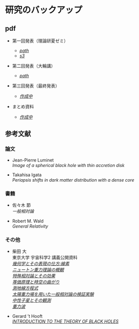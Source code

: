 # 研究のバックアップ

## pdf

* 第一回発表（理論研夏ゼミ）  
    * [*path*](./docs/夏ゼミ.pdf)
    * [*s3*](https://motoki-public.s3.ap-northeast-1.amazonaws.com/gakushuin-reserch/%E5%A4%8F%E3%82%BB%E3%82%99%E3%83%9F%E7%99%BA%E8%A1%A8.pdf)

* 第二回発表（大輪講）  
    * [*path*](./docs/大輪講.pdf)

* 第三回発表（最終発表）  
    * [*作成中*](./)

* まとめ資料  
    * [*作成中*](./)

## 参考文献

### 論文  

* Jean-Pierre Luminet  
*Image of a spherical black hole with thin accretion disk*  

* Takahisa Igata  
*Periapsis shifts in dark matter distribution with a dense core*  


### 書籍  

* 佐々木 節  
*一般相対論*  

* Robert M. Wald  
*General Relativity*  

### その他  

* 柴田 大  
東京大学 宇宙科学2 講義公開資料  
[*幾何学とその表現の仕方:線素*](https://ea.c.u-tokyo.ac.jp/astro/Members/shibata/kougi1.pdf)  
[*ニュートン重力理論の概観*](https://ea.c.u-tokyo.ac.jp/astro/Members/shibata/kougi2.pdf)  
[*特殊相対論とその効果*](https://ea.c.u-tokyo.ac.jp/astro/Members/shibata/kougi3.pdf)  
[*等価原理と時空の曲がり*](https://ea.c.u-tokyo.ac.jp/astro/Members/shibata/kougi4.pdf)  
[*測地線方程式*](https://ea.c.u-tokyo.ac.jp/astro/Members/shibata/kougi5.pdf)  
[*太陽重力場を用いた一般相対論の検証実験*](https://ea.c.u-tokyo.ac.jp/astro/Members/shibata/kougi6.pdf)  
[*中性子星とその観測*](https://ea.c.u-tokyo.ac.jp/astro/Members/shibata/kougi7.pdf)  
[*重力波*](https://ea.c.u-tokyo.ac.jp/astro/Members/shibata/kougi9.pdf)  

* Gerard ’t Hooft  
[*INTRODUCTION TO THE THEORY OF BLACK HOLES*](https://webspace.science.uu.nl/~hooft101/lectures/blackholes/BH_lecturenotes.pdf)  
